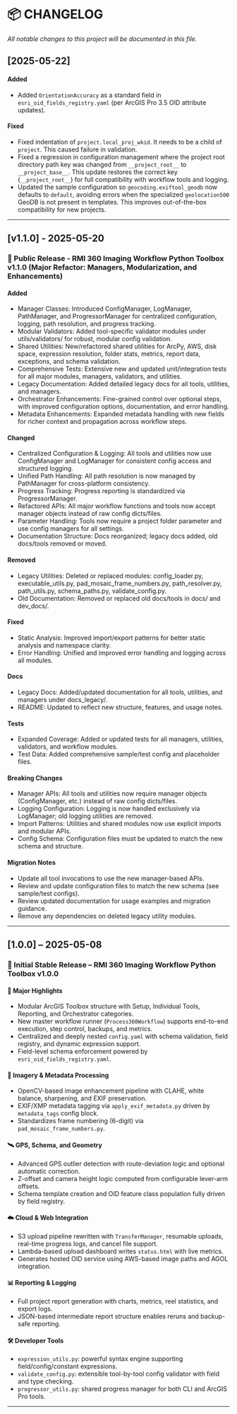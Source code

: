 # 📦 CHANGELOG

*All notable changes to this project will be documented in this file.*

## [2025-05-22]
#### Added
- Added `OrientationAccuracy` as a standard field in `esri_oid_fields_registry.yaml` (per ArcGIS Pro 3.5 OID attribute updates).

#### Fixed
- Fixed indentation of `project.local_proj_wkid`. It needs to be a child of `project`. This caused failure in validation.
- Fixed a regression in configuration management where the project root directory path key was changed from `__project_root__` to `__project_base__`. This update restores the correct key (`__project_root__`) for full compatibility with workflow tools and logging.
- Updated the sample configuration so `geocoding.exiftool_geodb` now defaults to `default`, avoiding errors when the specialized `geolocation500` GeoDB is not present in templates. This improves out-of-the-box compatibility for new projects.


---

## [v1.1.0] - 2025-05-20
### 🚀 Public Release - RMI 360 Imaging Workflow Python Toolbox v1.1.0 (Major Refactor: Managers, Modularization, and Enhancements)
#### Added
- Manager Classes: Introduced ConfigManager, LogManager, PathManager, and ProgressorManager for centralized configuration, logging, path resolution, and progress tracking.
- Modular Validators: Added tool-specific validator modules under utils/validators/ for robust, modular config validation.
- Shared Utilities: New/refactored shared utilities for ArcPy, AWS, disk space, expression resolution, folder stats, metrics, report data, exceptions, and schema validation.
- Comprehensive Tests: Extensive new and updated unit/integration tests for all major modules, managers, validators, and utilities.
- Legacy Documentation: Added detailed legacy docs for all tools, utilities, and managers.
- Orchestrator Enhancements: Fine-grained control over optional steps, with improved configuration options, documentation, and error handling.
- Metadata Enhancements: Expanded metadata handling with new fields for richer context and propagation across workflow steps.

#### Changed
- Centralized Configuration & Logging: All tools and utilities now use ConfigManager and LogManager for consistent config access and structured logging.
- Unified Path Handling: All path resolution is now managed by PathManager for cross-platform consistency.
- Progress Tracking: Progress reporting is standardized via ProgressorManager.
- Refactored APIs: All major workflow functions and tools now accept manager objects instead of raw config dicts/files.
- Parameter Handling: Tools now require a project folder parameter and use config managers for all settings.
- Documentation Structure: Docs reorganized; legacy docs added, old docs/tools removed or moved.

#### Removed
- Legacy Utilities: Deleted or replaced modules: config_loader.py, executable_utils.py, pad_mosaic_frame_numbers.py, path_resolver.py, path_utils.py, schema_paths.py, validate_config.py.
- Old Documentation: Removed or replaced old docs/tools in docs/ and dev_docs/.

#### Fixed
- Static Analysis: Improved import/export patterns for better static analysis and namespace clarity.
- Error Handling: Unified and improved error handling and logging across all modules.

#### Docs
- Legacy Docs: Added/updated documentation for all tools, utilities, and managers under docs_legacy/.
- README: Updated to reflect new structure, features, and usage notes.

#### Tests
- Expanded Coverage: Added or updated tests for all managers, utilities, validators, and workflow modules.
- Test Data: Added comprehensive sample/test config and placeholder files.

#### Breaking Changes
- Manager APIs: All tools and utilities now require manager objects (ConfigManager, etc.) instead of raw config dicts/files.
- Logging Configuration: Logging is now handled exclusively via LogManager; old logging utilities are removed.
- Import Patterns: Utilities and shared modules now use explicit imports and modular APIs.
- Config Schema: Configuration files must be updated to match the new schema and structure.

#### Migration Notes
- Update all tool invocations to use the new manager-based APIs.
- Review and update configuration files to match the new schema (see sample/test configs).
- Review updated documentation for usage examples and migration guidance.
- Remove any dependencies on deleted legacy utility modules.

---

## [1.0.0] – 2025-05-08
### 🎉 Initial Stable Release – RMI 360 Imaging Workflow Python Toolbox v1.0.0
#### 🚀 Major Highlights
- Modular ArcGIS Toolbox structure with Setup, Individual Tools, Reporting, and Orchestrator categories.
- New master workflow runner (`Process360Workflow`) supports end-to-end execution, step control, backups, and metrics.
- Centralized and deeply nested `config.yaml` with schema validation, field registry, and dynamic expression support.
- Field-level schema enforcement powered by `esri_oid_fields_registry.yaml`.

#### 📸 Imagery & Metadata Processing
- OpenCV-based image enhancement pipeline with CLAHE, white balance, sharpening, and EXIF preservation.
- EXIF/XMP metadata tagging via `apply_exif_metadata.py` driven by `metadata_tags` config block.
- Standardizes frame numbering (6-digit) via `pad_mosaic_frame_numbers.py`.

#### 🛰️ GPS, Schema, and Geometry
- Advanced GPS outlier detection with route-deviation logic and optional automatic correction.
- Z-offset and camera height logic computed from configurable lever-arm offsets.
- Schema template creation and OID feature class population fully driven by field registry.

#### ☁️ Cloud & Web Integration
- S3 upload pipeline rewritten with `TransferManager`, resumable uploads, real-time progress logs, and cancel file support.
- Lambda-based upload dashboard writes `status.html` with live metrics.
- Generates hosted OID service using AWS-based image paths and AGOL integration.

#### 📊 Reporting & Logging
- Full project report generation with charts, metrics, reel statistics, and export logs.
- JSON-based intermediate report structure enables reruns and backup-safe reporting.

#### 🛠 Developer Tools
- `expression_utils.py`: powerful syntax engine supporting field/config/constant expressions.
- `validate_config.py`: extensible tool-by-tool config validator with field and type checking.
- `progressor_utils.py`: shared progress manager for both CLI and ArcGIS Pro tools.

---
